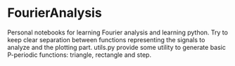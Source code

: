 # FourierAnalysis

Personal notebooks for learning Fourier analysis and learning python. 
Try to keep clear separation between functions representing the signals to analyze and the plotting part.
utils.py provide some utility to generate basic P-periodic functions: triangle, rectangle and step.
